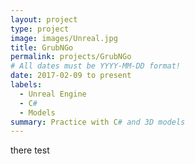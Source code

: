 ```yaml
---
layout: project
type: project
image: images/Unreal.jpg
title: GrubNGo
permalink: projects/GrubNGo
# All dates must be YYYY-MM-DD format!
date: 2017-02-09 to present
labels:
  - Unreal Engine
  - C#
  - Models
summary: Practice with C# and 3D models 
---
```


there test
